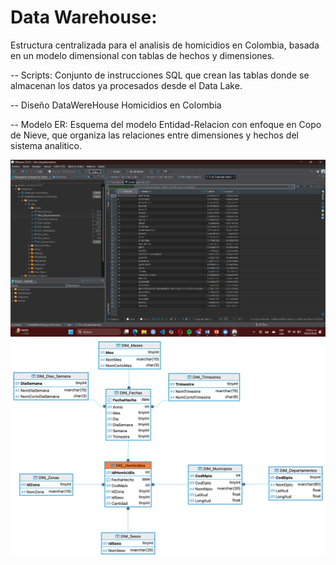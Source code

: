 # Data Warehouse: 

Estructura centralizada para el analisis de homicidios en Colombia, basada en un modelo dimensional con tablas de hechos y dimensiones.

-- Scripts: Conjunto de instrucciones SQL que crean las tablas donde se almacenan los datos ya procesados desde el Data Lake.

-- Diseño DataWereHouse Homicidios en Colombia

-- Modelo ER: Esquema del modelo Entidad-Relacion con enfoque en Copo de Nieve, que organiza las relaciones entre dimensiones y hechos del sistema analitico.

![Diseño](DataWhereHouse_Homicidios.png)
![Modelo ER](diagrama_er.png)

